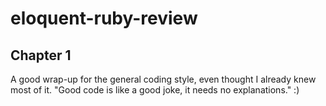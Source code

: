 # eloquent-ruby-review
## Chapter 1
A good wrap-up for the general coding style, even thought I already knew most of it. "Good code is like a good joke, it needs no explanations." :)
